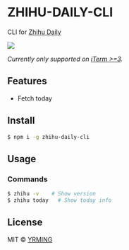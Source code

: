 # ZHIHU-DAILY-CLI
CLI for [Zhihu Daily](http://daily.zhihu.com/)

![](http://wx4.sinaimg.cn/large/65ad7d5aly1g1gpinjm3xj20u0116ds2.jpg)

*Currently only supported on [iTerm >=3](https://www.iterm2.com/downloads.html).*
## Features
- Fetch today

## Install

```bash
$ npm i -g zhihu-daily-cli
```
## Usage

### Commands

```bash
$ zhihu -v    # Show version
$ zhihu today   # Show today info
```
## License

MIT © [YRMING](https://github.com/yrming)
